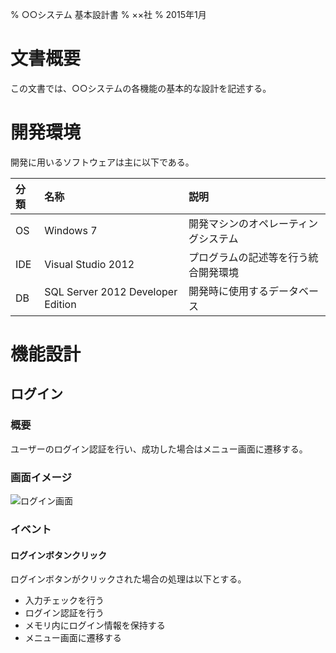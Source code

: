 % ○○システム 基本設計書
% ××社
% 2015年1月

# 文書概要
この文書では、○○システムの各機能の基本的な設計を記述する。

# 開発環境
開発に用いるソフトウェアは主に以下である。

| 分類 | 名称 | 説明 |
|:-------|:--------|:-------|
| OS | Windows 7 | 開発マシンのオペレーティングシステム |
| IDE | Visual Studio 2012 | プログラムの記述等を行う統合開発環境 |
| DB | SQL Server 2012 Developer Edition | 開発時に使用するデータベース |

# 機能設計
## ログイン
### 概要
ユーザーのログイン認証を行い、成功した場合はメニュー画面に遷移する。

### 画面イメージ
![ログイン画面](ログイン画面.png)

### イベント
#### ログインボタンクリック
ログインボタンがクリックされた場合の処理は以下とする。

- 入力チェックを行う
- ログイン認証を行う
- メモリ内にログイン情報を保持する
- メニュー画面に遷移する
